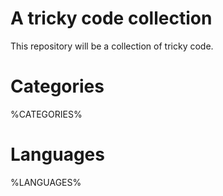 A tricky code collection
========================

This repository will be a collection of tricky code.

Categories
==========

%CATEGORIES%

Languages
=========

%LANGUAGES%
